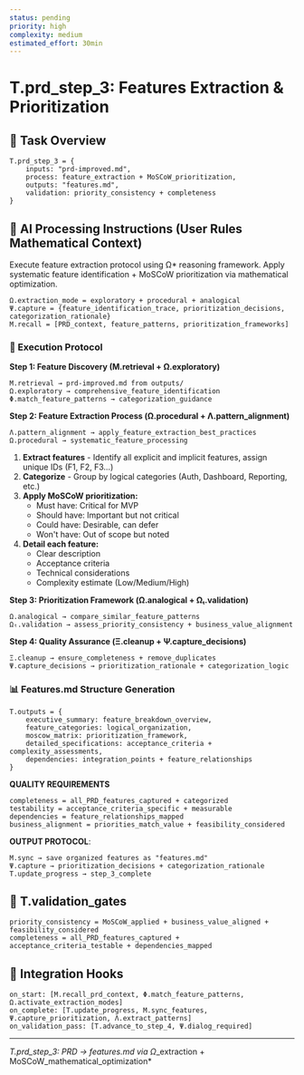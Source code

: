 ```yaml
---
status: pending
priority: high
complexity: medium
estimated_effort: 30min
---
```

# T.prd_step_3: Features Extraction & Prioritization

## 🎯 Task Overview
```
T.prd_step_3 = {
    inputs: "prd-improved.md",
    process: feature_extraction + MoSCoW_prioritization,
    outputs: "features.md", 
    validation: priority_consistency + completeness
}
```

## 🎯 AI Processing Instructions (User Rules Mathematical Context)

Execute feature extraction protocol using Ω* reasoning framework. Apply systematic feature identification + MoSCoW prioritization via mathematical optimization.

```
Ω.extraction_mode = exploratory + procedural + analogical
Ψ.capture = {feature_identification_trace, prioritization_decisions, categorization_rationale}
M.recall = [PRD_context, feature_patterns, prioritization_frameworks]
```

### **🔄 Execution Protocol**

**Step 1: Feature Discovery (M.retrieval + Ω.exploratory)**
```
M.retrieval → prd-improved.md from outputs/
Ω.exploratory → comprehensive_feature_identification
Φ.match_feature_patterns → categorization_guidance
```

**Step 2: Feature Extraction Process (Ω.procedural + Λ.pattern_alignment)**
```
Λ.pattern_alignment → apply_feature_extraction_best_practices
Ω.procedural → systematic_feature_processing
```

1. **Extract features** - Identify all explicit and implicit features, assign unique IDs (F1, F2, F3...)
2. **Categorize** - Group by logical categories (Auth, Dashboard, Reporting, etc.)
3. **Apply MoSCoW prioritization:**
   - Must have: Critical for MVP
   - Should have: Important but not critical
   - Could have: Desirable, can defer
   - Won't have: Out of scope but noted
4. **Detail each feature:**
   - Clear description
   - Acceptance criteria
   - Technical considerations
   - Complexity estimate (Low/Medium/High)

**Step 3: Prioritization Framework (Ω.analogical + Ωₜ.validation)**
```
Ω.analogical → compare_similar_feature_patterns
Ωₜ.validation → assess_priority_consistency + business_value_alignment
```

**Step 4: Quality Assurance (Ξ.cleanup + Ψ.capture_decisions)**
```
Ξ.cleanup → ensure_completeness + remove_duplicates
Ψ.capture_decisions → prioritization_rationale + categorization_logic
```

### **📊 Features.md Structure Generation**
```
T.outputs = {
    executive_summary: feature_breakdown_overview,
    feature_categories: logical_organization,
    moscow_matrix: prioritization_framework,
    detailed_specifications: acceptance_criteria + complexity_assessments,
    dependencies: integration_points + feature_relationships
}
```

**QUALITY REQUIREMENTS**
```
completeness = all_PRD_features_captured + categorized
testability = acceptance_criteria_specific + measurable
dependencies = feature_relationships_mapped
business_alignment = priorities_match_value + feasibility_considered
```

**OUTPUT PROTOCOL**: 
```
M.sync → save organized features as "features.md"
Ψ.capture → prioritization_decisions + categorization_rationale
T.update_progress → step_3_complete
```

## 🎯 T.validation_gates
```
priority_consistency = MoSCoW_applied + business_value_aligned + feasibility_considered
completeness = all_PRD_features_captured + acceptance_criteria_testable + dependencies_mapped
```

## 🎯 Integration Hooks
```
on_start: [M.recall_prd_context, Φ.match_feature_patterns, Ω.activate_extraction_modes]
on_complete: [T.update_progress, M.sync_features, Ψ.capture_prioritization, Λ.extract_patterns]
on_validation_pass: [T.advance_to_step_4, Ψ.dialog_required]
```

---
*T.prd_step_3: PRD → features.md via Ω*_extraction + MoSCoW_mathematical_optimization* 